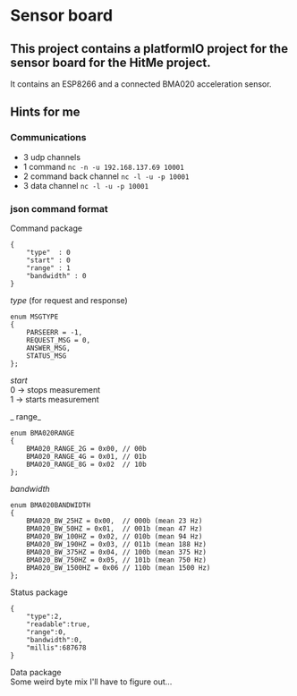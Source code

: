 # Sensor board

## This project contains a platformIO project for the sensor board for the HitMe project.

It contains an ESP8266 and a connected BMA020 acceleration sensor.

## Hints for me

### Communications
- 3 udp channels
- 1 command `nc -n -u 192.168.137.69 10001`
- 2 command back channel `nc -l -u -p 10001`
- 3 data channel `nc -l -u -p 10001`

### json command format

Command package
```
{
    "type"  : 0
    "start" : 0
    "range" : 1
    "bandwidth" : 0
}
```
_type_ (for request and response)  
```
enum MSGTYPE
{
    PARSEERR = -1,
    REQUEST_MSG = 0,
    ANSWER_MSG,
    STATUS_MSG
};
```

_start_  
0 -> stops measurement  
1 -> starts measurement

_ range_
```
enum BMA020RANGE
{
    BMA020_RANGE_2G = 0x00, // 00b
    BMA020_RANGE_4G = 0x01, // 01b
    BMA020_RANGE_8G = 0x02  // 10b
};
```
_bandwidth_  
```
enum BMA020BANDWIDTH
{
    BMA020_BW_25HZ = 0x00,  // 000b (mean 23 Hz)
    BMA020_BW_50HZ = 0x01,  // 001b (mean 47 Hz)
    BMA020_BW_100HZ = 0x02, // 010b (mean 94 Hz)
    BMA020_BW_190HZ = 0x03, // 011b (mean 188 Hz)
    BMA020_BW_375HZ = 0x04, // 100b (mean 375 Hz)
    BMA020_BW_750HZ = 0x05, // 101b (mean 750 Hz)
    BMA020_BW_1500HZ = 0x06 // 110b (mean 1500 Hz)
};
```


Status package
```
{
    "type":2,
    "readable":true,
    "range":0,
    "bandwidth":0,
    "millis":687678
}
```





Data package  
Some weird byte mix I'll have to figure out...
